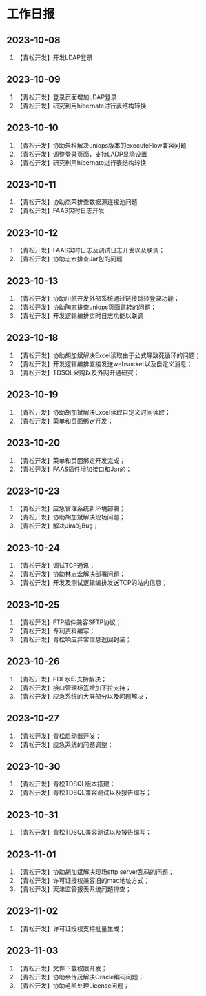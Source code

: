 # 工作日报

## 2023-10-08

1. 【青松开发】开发LDAP登录 

## 2023-10-09

1. 【青松开发】登录页面增加LDAP登录 
2. 【青松开发】研究利用hibernate进行表结构转换

## 2023-10-10

1. 【青松开发】协助朱科解决uniops版本的executeFlow兼容问题
2. 【青松开发】调整登录页面，支持LADP显隐设置
3. 【青松开发】研究利用hibernate进行表结构转换

## 2023-10-11

1. 【青松开发】协助杰荣排查数据源连接池问题
2. 【青松开发】FAAS实时日志开发

## 2023-10-12

1. 【青松开发】FAAS实时日志及调试日志开发以及联调；
2. 【青松开发】协助志宏排查Jar包的问题

## 2023-10-13

1. 【青松开发】协助川航开发外部系统通过链接跳转登录功能；
2. 【青松开发】协助陶志排查uniops页面跳转的问题；
3. 【青松开发】开发逻辑编排实时日志功能以联调

## 2023-10-18

1. 【青松开发】协助胡加斌解决Excel读取由于公式导致死循环的问题；
2. 【青松开发】开发逻辑编排直接发送websocket以及自定义消息；
3. 【青松开发】TDSQL采购以及外网开通研究；

## 2023-10-19

1. 【青松开发】协助胡加斌解决Excel读取自定义时间读取；
2. 【青松开发】菜单和页面绑定开发；

## 2023-10-20

1. 【青松开发】菜单和页面绑定开发完成；
2. 【青松开发】FAAS插件增加接口和Jar的；

## 2023-10-23

1. 【青松开发】应急管理系统新环境部署；
2. 【青松开发】协助胡加斌解决现场问题；
3. 【青松开发】解决Jira的Bug；

## 2023-10-24

1. 【青松开发】调试TCP通讯；
2. 【青松开发】协助林志宏解决部署问题；
3. 【青松开发】开发及测试逻辑编排发送TCP的站内信息；


## 2023-10-25

1. 【青松开发】FTP插件兼容SFTP协议；
2. 【青松开发】专利资料编写；
3. 【青松开发】青松响应异常信息返回封装；

## 2023-10-26

1. 【青松开发】PDF水印支持解决；
2. 【青松开发】接口管理标签增加下拉支持；
3. 【青松开发】应急系统的大屏部分以及问题解决；

## 2023-10-27

1. 【青松开发】青松启动器开发；
2. 【青松开发】应急系统的问题调整；

## 2023-10-30

1. 【青松开发】青松TDSQL版本搭建；
2. 【青松开发】青松TDSQL兼容测试以及报告编写；

## 2023-10-31

1. 【青松开发】青松TDSQL兼容测试以及报告编写；

## 2023-11-01

1. 【青松开发】协助胡加斌解决现场sftp server乱码的问题；
2. 【青松开发】许可证授权兼容旧的mac地址方式；
3. 【青松开发】天津监管报表系统问题排查；

## 2023-11-02

1. 【青松开发】许可证授权支持批量生成；

## 2023-11-03

1. 【青松开发】文件下载权限开发；
2. 【青松开发】协助余传茂解决Oracle编码问题；
3. 【青松开发】协助毛凯处理License问题；

